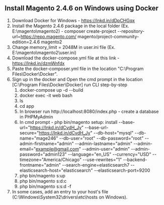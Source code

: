 Install Magento 2.4.6 on Windows using Docker
------------------------------------------------------

1. Download Docker for Windows - https://lnkd.in/dDpCHGqx
2. Install the Magento 2.4.6 package in the local folder (Ex. E:\magento\magento2) - composer create-project --repository-url=https://repo.magento.com/ magento/project-community-edition=2.4.6 magento2
3. Change memory_limit = 2048M in user.ini file (Ex. E:\magento\magento2\user.ini)
4. Download the docker-compose.yml file at this link - https://lnkd.in/dzmWnfdx
5. Paste the docker-composer.yml file in the location "C:\Program Files\Docker\Docker".
6. Sign up in the docker and Open the cmd prompt in the location [C:\Program Files\Docker\Docker] run CLI step-by-step
      1. docker-compose up -d --build
      2. docker exec -it web bash
      3. ls
      4. cd app
      5. In browser run http://localhost:8080/index.php - create a database in PHPMyAdmin
      6. In cmd prompt - php bin/magento setup: install --base-url="https://lnkd.in/dCvdH_Jy" --base-url-secure="https://lnkd.in/dCvdH_Jy" --db-host="mysql" --db-name="mage246" --db-user="root" --db-password="root" --admin-firstname="admin" --admin-lastname="admin" --admin-email="example@gmail.com" --admin-user="admin" --admin-password="admin123" --language="en_US" --currency="USD" --timezone="America/Chicago" --use-rewrites="1" --backend-frontname="admin" --search-engine=elasticsearch7 --elasticsearch-host="elasticsearch" --elasticsearch-port=9200
      7. php bin/magento s:up 
      8. php bin/magento s:d:c
      9. php bin/magento s:s:d -f
7. In some cases, add an entry to your host's file (C:\Windows\System32\drivers\etc\hosts on Windows).
